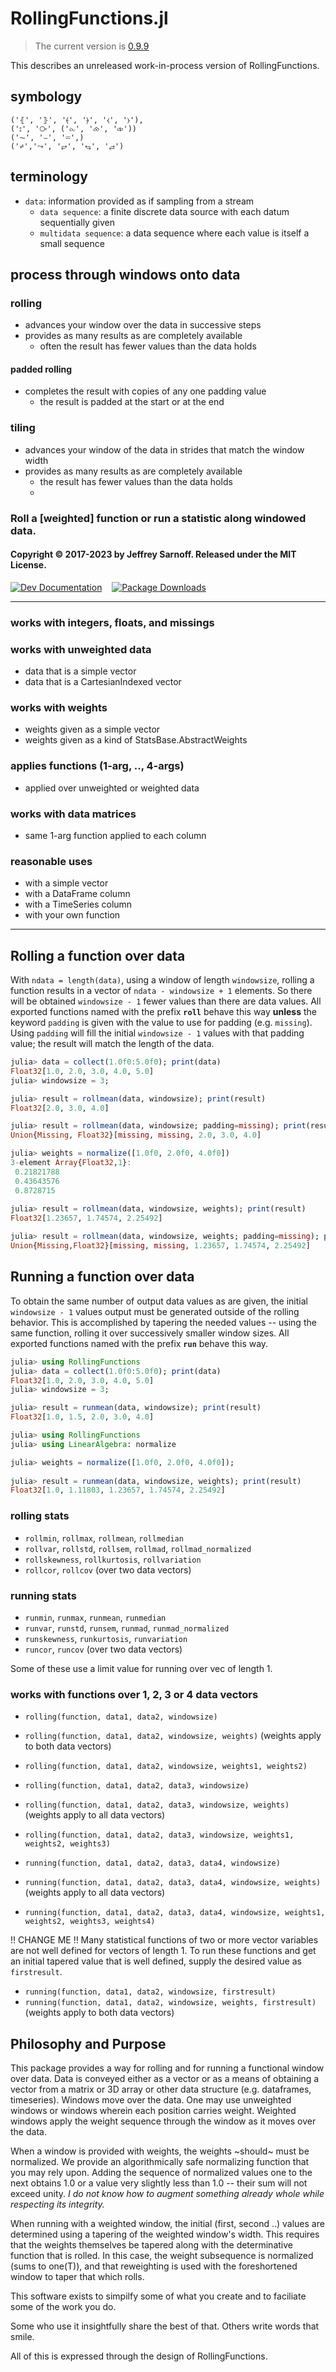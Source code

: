 # RollingFunctions.jl

> The current version is [0.9.9](https://github.com/JeffreySarnoff/RollingFunctions.jl/tree/v0.9.9)

This describes an unreleased work-in-process version of RollingFunctions.

## symbology
```
('⦃', '⦄', '⦑', '⦒', '⧼', '⧽'),
('⦂', '⧂', ('⧜', '⧝', '⧞'))
('⏦', '⏖', '⏔',)
('⩫','⤳', '⥂', '⥃', '⥄')
```

## terminology

- `data`: information provided as if sampling from a stream
    - `data sequence`: a finite discrete data source with each datum sequentially given
    - `multidata sequence`: a data sequence where each value is itself a small sequence

## process through windows onto data

### rolling

- advances your window over the data in successive steps
- provides as many results as are completely available
   - often the result has fewer values than the data holds

#### padded rolling

- completes the result with copies of any one padding value
   - the result is padded at the start or at the end
   
### tiling

- advances your window of the data in strides that match the window width
- provides as many results as are completely available
    - the result has fewer values than the data holds
    - 
   
### Roll a [weighted] function or run a statistic along windowed data.



#### Copyright © 2017-2023 by Jeffrey Sarnoff.  Released under the MIT License.


[![Dev Documentation](https://img.shields.io/badge/docs-stable-blue.svg)](https://JeffreySarnoff.github.io/RollingFunctions.jl/dev)&nbsp;&nbsp;&nbsp;
[![Package Downloads](https://shields.io/endpoint?url=https://pkgs.genieframework.com/api/v1/badge/RollingFunctions)](https://pkgs.genieframework.com?packages=RollingFunctions&startdate=2015-12-30&enddate=2040-12-31)

-----
### works with integers, floats, and missings

### works with unweighted data
- data that is a simple vector
- data that is a CartesianIndexed vector

### works with weights
- weights given as a simple vector
- weights given as a kind of StatsBase.AbstractWeights

### applies functions (1-arg, .., 4-args)
- applied over unweighted or weighted data

### works with data matrices
- same 1-arg function applied to each column

### reasonable uses
- with a simple vector
- with a DataFrame column
- with a TimeSeries column
- with your own function

---------

## Rolling a function over data

With `ndata = length(data)`, using a window of length `windowsize`, rolling a function results in a vector of `ndata - windowsize + 1` elements.  So there will be obtained `windowsize - 1` fewer values than there are data values. All exported functions named with the prefix __`roll`__ behave this way **unless** the keyword `padding` is given with the value to use for padding (e.g. `missing`).  Using `padding` will fill the initial `windowsize - 1` values with that padding value; the result will match the length of the data.

```julia
julia> data = collect(1.0f0:5.0f0); print(data)
Float32[1.0, 2.0, 3.0, 4.0, 5.0]
julia> windowsize = 3;

julia> result = rollmean(data, windowsize); print(result)
Float32[2.0, 3.0, 4.0]

julia> result = rollmean(data, windowsize; padding=missing); print(result)
Union{Missing, Float32}[missing, missing, 2.0, 3.0, 4.0]
```

```julia
julia> weights = normalize([1.0f0, 2.0f0, 4.0f0])
3-element Array{Float32,1}:
 0.21821788
 0.43643576
 0.8728715 
 
julia> result = rollmean(data, windowsize, weights); print(result)
Float32[1.23657, 1.74574, 2.25492]

julia> result = rollmean(data, windowsize, weights; padding=missing); print(result)
Union{Missing,Float32}[missing, missing, 1.23657, 1.74574, 2.25492]
```

## Running a function over data

To obtain the same number of output data values as are given, the initial `windowsize - 1` values output must be generated outside of the rolling behavior.  This is accomplished by tapering the needed values -- using the same function, rolling it over successively smaller window sizes.  All exported functions named with the prefix __`run`__ behave this way.

```julia
julia> using RollingFunctions
julia> data = collect(1.0f0:5.0f0); print(data)
Float32[1.0, 2.0, 3.0, 4.0, 5.0]
julia> windowsize = 3;

julia> result = runmean(data, windowsize); print(result)
Float32[1.0, 1.5, 2.0, 3.0, 4.0]
```

```julia
julia> using RollingFunctions
julia> using LinearAlgebra: normalize

julia> weights = normalize([1.0f0, 2.0f0, 4.0f0]);
 
julia> result = runmean(data, windowsize, weights); print(result)
Float32[1.0, 1.11803, 1.23657, 1.74574, 2.25492]
```

### rolling stats
- `rollmin`, `rollmax`, `rollmean`, `rollmedian`
- `rollvar`, `rollstd`, `rollsem`, `rollmad`, `rollmad_normalized`
- `rollskewness`, `rollkurtosis`, `rollvariation`
- `rollcor`, `rollcov` (over two data vectors)

### running stats
- `runmin`, `runmax`, `runmean`, `runmedian`
- `runvar`, `runstd`, `runsem`, `runmad`, `runmad_normalized`
- `runskewness`, `runkurtosis`, `runvariation`
- `runcor`, `runcov` (over two data vectors)

Some of these use a limit value for running over vec of length 1.

### works with functions over 1, 2, 3 or 4 data vectors
- `rolling(function, data1, data2, windowsize)`
- `rolling(function, data1, data2, windowsize, weights)`  (weights apply to both data vectors)
- `rolling(function, data1, data2, windowsize, weights1, weights2)`

- `rolling(function, data1, data2, data3, windowsize)`
- `rolling(function, data1, data2, data3, windowsize, weights)`  (weights apply to all data vectors)
- `rolling(function, data1, data2, data3, windowsize, weights1, weights2, weights3)`

- `running(function, data1, data2, data3, data4, windowsize)`
- `running(function, data1, data2, data3, data4, windowsize, weights)`  (weights apply to all data vectors)
- `running(function, data1, data2, data3, data4, windowsize, weights1, weights2, weights3, weights4)`

!! CHANGE ME !!
Many statistical functions of two or more vector variables are not well defined for vectors of length 1. 
To run these functions and get an initial tapered value that is well defined, supply the desired value as `firstresult`.

- `running(function, data1, data2, windowsize, firstresult)`
- `running(function, data1, data2, windowsize, weights, firstresult)`  (weights apply to both data vectors)

## Philosophy and Purpose

This package provides a way for rolling and for running a functional window over data.  Data is conveyed either as a vector or as a means of obtaining a vector from a matrix or 3D array or other data structure (e.g. dataframes, timeseries).  Windows move over the data.  One may use unweighted windows or windows wherein each position carries weight. Weighted windows apply the weight sequence through the window as it moves over the data.

When a window is provided with weights, the weights ~should~ must be normalized. We provide an algorithmically safe normalizing function that you may rely upon. Adding the sequence of normalized values one to the next obtains 1.0 or a value very slightly less than 1.0 -- their sum will not exceed unity.
_I do not know how to augment something already whole while respecting its integrity._

When running with a weighted window, the initial (first, second ..) values are determined using a tapering of the weighted window's width.  This requires that the weights themselves be tapered along with the determinative function that is rolled.  In this case, the weight subsequence is normalized (sums to one(T)), and that reweighting is used with the foreshortened window to taper that which rolls.

This software exists to simpilfy some of what you create and to faciliate some of the work you do. 

Some who use it insightfully share the best of that. Others write words that smile. 

All of this is expressed through the design of RollingFunctions.
